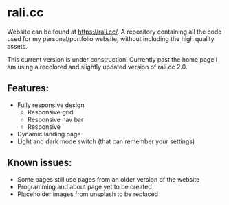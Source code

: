 # rali.cc
Website can be found at https://rali.cc/.
A repository containing all the code used for my personal/portfolio website, without including the high quality assets.

This current version is under construction! Currently past the home page I am using a recolored and slightly updated version of rali.cc 2.0.

## Features:
* Fully responsive design
  * Responsive grid
  * Responsive nav bar
  * Responsive 
* Dynamic landing page
* Light and dark mode switch (that can remember your settings)

## Known issues:
* Some pages still use pages from an older version of the website
* Programming and about page yet to be created
* Placeholder images from unsplash to be replaced
